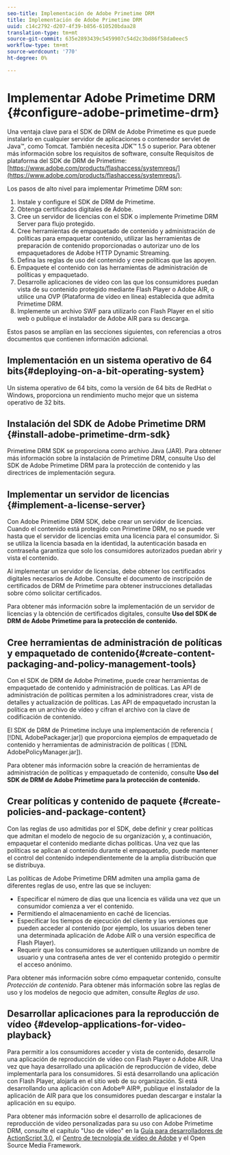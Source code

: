```yaml
---
seo-title: Implementación de Adobe Primetime DRM
title: Implementación de Adobe Primetime DRM
uuid: c14c2792-d207-4f39-b856-610520bdaa28
translation-type: tm+mt
source-git-commit: 635e2893439c5459907c54d2c3bd86f58da0eec5
workflow-type: tm+mt
source-wordcount: '770'
ht-degree: 0%

---
```



# Implementar Adobe Primetime DRM {#configure-adobe-primetime-drm}

Una ventaja clave para el SDK de DRM de Adobe Primetime es que puede instalarlo en cualquier servidor de aplicaciones o contenedor servlet de Java™, como Tomcat. También necesita JDK™ 1.5 o superior. Para obtener más información sobre los requisitos de software, consulte Requisitos de plataforma del SDK de DRM de Primetime: [https://www.adobe.com/products/flashaccess/systemreqs/](https://www.adobe.com/products/flashaccess/systemreqs/).

Los pasos de alto nivel para implementar Primetime DRM son:

1. Instale y configure el SDK de DRM de Primetime.
1. Obtenga certificados digitales de Adobe.
1. Cree un servidor de licencias con el SDK o implemente Primetime DRM Server para flujo protegido.
1. Cree herramientas de empaquetado de contenido y administración de políticas para empaquetar contenido, utilizar las herramientas de preparación de contenido proporcionadas o autorizar uno de los empaquetadores de Adobe HTTP Dynamic Streaming.
1. Defina las reglas de uso del contenido y cree políticas que las apoyen.
1. Empaquete el contenido con las herramientas de administración de políticas y empaquetado.
1. Desarrolle aplicaciones de vídeo con las que los consumidores puedan vista de su contenido protegido mediante Flash Player o Adobe AIR, o utilice una OVP (Plataforma de vídeo en línea) establecida que admita Primetime DRM.
1. Implemente un archivo SWF para utilizarlo con Flash Player en el sitio web o publique el instalador de Adobe AIR para su descarga.

Estos pasos se amplían en las secciones siguientes, con referencias a otros documentos que contienen información adicional.

## Implementación en un sistema operativo de 64 bits{#deploying-on-a-bit-operating-system}

Un sistema operativo de 64 bits, como la versión de 64 bits de RedHat o Windows, proporciona un rendimiento mucho mejor que un sistema operativo de 32 bits.

## Instalación del SDK de Adobe Primetime DRM {#install-adobe-primetime-drm-sdk}

Primetime DRM SDK se proporciona como archivo Java (JAR). Para obtener más información sobre la instalación de Primetime DRM, consulte Uso del SDK de Adobe Primetime DRM para la protección de contenido y las directrices de implementación segura.

## Implementar un servidor de licencias {#implement-a-license-server}

Con Adobe Primetime DRM SDK, debe crear un servidor de licencias. Cuando el contenido está protegido con Primetime DRM, no se puede ver hasta que el servidor de licencias emita una licencia para el consumidor. Si se utiliza la licencia basada en la identidad, la autenticación basada en contraseña garantiza que solo los consumidores autorizados puedan abrir y vista el contenido.

Al implementar un servidor de licencias, debe obtener los certificados digitales necesarios de Adobe. Consulte el documento de inscripción de certificados de DRM de Primetime para obtener instrucciones detalladas sobre cómo solicitar certificados.

Para obtener más información sobre la implementación de un servidor de licencias y la obtención de certificados digitales, consulte **Uso del SDK de DRM de Adobe Primetime para la protección de contenido.**

## Cree herramientas de administración de políticas y empaquetado de contenido{#create-content-packaging-and-policy-management-tools}

Con el SDK de DRM de Adobe Primetime, puede crear herramientas de empaquetado de contenido y administración de políticas. Las API de administración de políticas permiten a los administradores crear, vista de detalles y actualización de políticas. Las API de empaquetado incrustan la política en un archivo de vídeo y cifran el archivo con la clave de codificación de contenido.

El SDK de DRM de Primetime incluye una implementación de referencia ( [!DNL AdobePackager.jar]) que proporciona ejemplos de empaquetado de contenido y herramientas de administración de políticas ( [!DNL AdobePolicyManager.jar]).

Para obtener más información sobre la creación de herramientas de administración de políticas y empaquetado de contenido, consulte **Uso del SDK de DRM de Adobe Primetime para la protección de contenido.**

## Crear políticas y contenido de paquete {#create-policies-and-package-content}

Con las reglas de uso admitidas por el SDK, debe definir y crear políticas que admitan el modelo de negocio de su organización y, a continuación, empaquetar el contenido mediante dichas políticas. Una vez que las políticas se aplican al contenido durante el empaquetado, puede mantener el control del contenido independientemente de la amplia distribución que se distribuya.

Las políticas de Adobe Primetime DRM admiten una amplia gama de diferentes reglas de uso, entre las que se incluyen:

* Especificar el número de días que una licencia es válida una vez que un consumidor comienza a ver el contenido.
* Permitiendo el almacenamiento en caché de licencias.
* Especificar los tiempos de ejecución del cliente y las versiones que pueden acceder al contenido (por ejemplo, los usuarios deben tener una determinada aplicación de Adobe AIR o una versión específica de Flash Player).
* Requerir que los consumidores se autentiquen utilizando un nombre de usuario y una contraseña antes de ver el contenido protegido o permitir el acceso anónimo.

Para obtener más información sobre cómo empaquetar contenido, consulte *Protección de contenido*. Para obtener más información sobre las reglas de uso y los modelos de negocio que admiten, consulte *Reglas de uso*.

## Desarrollar aplicaciones para la reproducción de vídeo {#develop-applications-for-video-playback}

Para permitir a los consumidores acceder y vista de contenido, desarrolle una aplicación de reproducción de vídeo con Flash Player o Adobe AIR. Una vez que haya desarrollado una aplicación de reproducción de vídeo, debe implementarla para los consumidores. Si está desarrollando una aplicación con Flash Player, alojarla en el sitio web de su organización. Si está desarrollando una aplicación con Adobe® AIR®, publique el instalador de la aplicación de AIR para que los consumidores puedan descargar e instalar la aplicación en su equipo.

Para obtener más información sobre el desarrollo de aplicaciones de reproducción de vídeo personalizadas para su uso con Adobe Primetime DRM, consulte el capítulo &quot;Uso de vídeo&quot; en la [Guía para desarrolladores de ActionScript 3.0](https://help.adobe.com/en_US/as3/dev/WS9936fa0d5984e93b3f4f38ec1272a447844-8000.html), el [Centro de tecnología de vídeo de Adobe](https://www.adobe.com/devnet/video/) y el Open Source Media Framework.